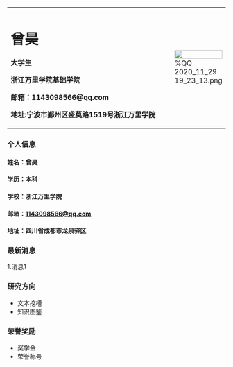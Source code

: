 <table border="0">
  <tr>
    <td width="75%">
      <h1>曾昊</h1>
      <p><b>大学生</b></p>
      <p><b>浙江万里学院基础学院</b></p>
      <p><b>邮箱：1143098566@qq.com</b></p>
      <p><b>地址:宁波市鄞州区盛莫路1519号浙江万里学院</b></p>
    </td>
    <td width="25%">
      <img src="/QQ 2020_11_29 19_23_13.png" width="100%">  %QQ 2020_11_29 19_23_13.png
    </td>
  </tr>
</table>

### 个人信息
#### 姓名：曾昊
#### 学历：本科
#### 学校：浙江万里学院
#### 邮箱：1143098566@qq.com
#### 地址：四川省成都市龙泉驿区

### 最新消息
1.消息1

### 研究方向
- 文本挖槽
- 知识图鉴

### 荣誉奖励
- 奖学金
- 荣誉称号
